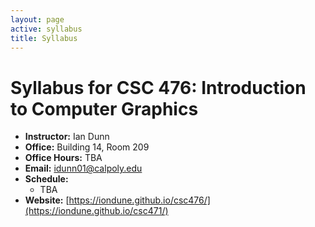 ```yaml
---
layout: page
active: syllabus
title: Syllabus
---
```



# Syllabus for CSC 476: Introduction to Computer Graphics

* **Instructor:** Ian Dunn
* **Office:** Building 14, Room 209
* **Office Hours:** TBA
* **Email:** idunn01@calpoly.edu
* **Schedule:**
  * TBA
* **Website:** [https://iondune.github.io/csc476/](https://iondune.github.io/csc471/)
